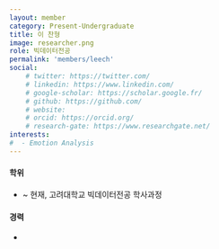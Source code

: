 ```yaml
---
layout: member
category: Present-Undergraduate
title: 이 찬형
image: researcher.png
role: 빅데이터전공
permalink: 'members/leech'
social:
    # twitter: https://twitter.com/
    # linkedin: https://www.linkedin.com/
    # google-scholar: https://scholar.google.fr/
    # github: https://github.com/
    # website:
    # orcid: https://orcid.org/
    # research-gate: https://www.researchgate.net/
interests:
#  - Emotion Analysis
---
```


#### 학위
* ~ 현재, 고려대학교 빅데이터전공 학사과정

#### 경력
* 

